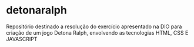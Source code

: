 # detonaralph
Repositório destinado a resolução do exercício apresentado na DIO para criação de um jogo Detona Ralph, envolvendo as tecnologias HTML, CSS E JAVASCRIPT
